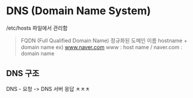 # DNS (Domain Name System)

/etc/hosts 파일에서 관리함


> FQDN (Full Qualified Domain Name)
정규화된 도메인 이름
hostname + domain name
ex) www.naver.com   www : host name / naver.com : domain name


## DNS 구조
DNS - 요청 -> DNS 서버
      응답
ㅊㅊㅊ

